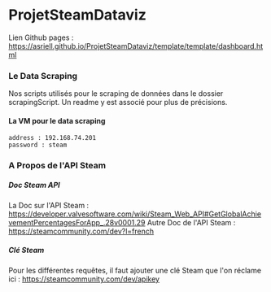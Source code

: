 # ProjetSteamDataviz
Lien Github pages : https://asriell.github.io/ProjetSteamDataviz/template/template/dashboard.html

### Le Data Scraping 

Nos scripts utilisés pour le scraping de données dans le dossier scrapingScript. Un readme y est associé pour plus de précisions.

#### La VM pour le data scraping
```
address : 192.168.74.201
password : steam
```


### A Propos de l'API Steam 

##### Doc Steam API
La Doc sur l'API Steam : https://developer.valvesoftware.com/wiki/Steam_Web_API#GetGlobalAchievementPercentagesForApp_.28v0001.29
Autre Doc de l'API Steam : https://steamcommunity.com/dev?l=french
##### Clé Steam
Pour les différentes requêtes, il faut ajouter une clé Steam que l'on réclame ici : https://steamcommunity.com/dev/apikey